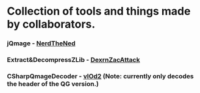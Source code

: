 # Collection of tools and things made by collaborators.

### jQmage - [NerdTheNed](https://github.com/NeRdTheNed)
### Extract&DecompressZLib - [DexrnZacAttack](https://github.com/DexrnZacAttack)
### CSharpQmageDecoder - [vlOd2](https://github.com/vlOd2) (Note: currently only decodes the header of the QG version.)
